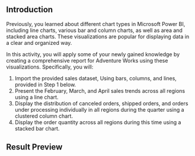 ## Introduction
Previously, you learned about different chart types in Microsoft Power BI, including line charts, various bar and column charts, as well as area and stacked area charts. These visualizations are popular for displaying data in a clear and organized way.

In this activity, you will apply some of your newly gained knowledge by creating a comprehensive report for Adventure Works using these visualizations. Specifically, you will:
1. Import the provided sales dataset, Using bars, columns, and lines, provided in Step 1 below.
2. Present the February, March, and April sales trends across all regions using a line chart.
3. Display the distribution of canceled orders, shipped orders, and orders under processing individually in all regions during the quarter using a clustered column chart.
4. Display the order quantity across all regions during this time using a stacked bar chart.

## Result Preview
